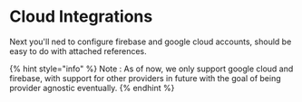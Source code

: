 # Cloud Integrations

Next you'll ned to configure firebase and google cloud accounts, should be easy to do with attached references.&#x20;

{% hint style="info" %}
Note : As of now, we only support google cloud and firebase, with support for other providers in future with the goal of being provider agnostic eventually.&#x20;
{% endhint %}
